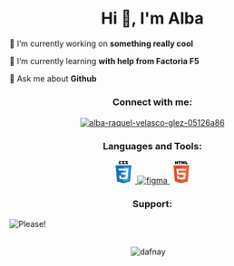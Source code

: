 <h1 align="center">Hi 👋, I'm Alba</h1>


 🔭 I’m currently working on **something really cool**

 🌱 I’m currently learning **with help from Factoria F5**

 💬 Ask me about **Github**

<h3 align="center">Connect with me:</h3>
<p align="center">
<a href="https://linkedin.com/in/alba-raquel-velasco-glez-05126a86" target="blank"><img align="center" src="https://raw.githubusercontent.com/rahuldkjain/github-profile-readme-generator/master/src/images/icons/Social/linked-in-alt.svg" alt="alba-raquel-velasco-glez-05126a86" height="30" width="40" /></a>
</p>

<h3 align="center">Languages and Tools:</h3>
<p align="center"> <a href="https://www.w3schools.com/css/" target="_blank" rel="noreferrer"> <img src="https://raw.githubusercontent.com/devicons/devicon/master/icons/css3/css3-original-wordmark.svg" alt="css3" width="40" height="40"/> </a> <a href="https://www.figma.com/" target="_blank" rel="noreferrer"> <img src="https://www.vectorlogo.zone/logos/figma/figma-icon.svg" alt="figma" width="40" height="40"/> </a> <a href="https://www.w3.org/html/" target="_blank" rel="noreferrer"> <img src="https://raw.githubusercontent.com/devicons/devicon/master/icons/html5/html5-original-wordmark.svg" alt="html5" width="40" height="40"/> </a> </p>

<h3 align="center">Support:</h3>
<p><a href="https://ko-fi.com/Please!"> <img align="left" src="https://cdn.ko-fi.com/cdn/kofi3.png?v=3" height="50" width="210" alt="Please!" /></a></p><br><br>

<p>&nbsp;<img align="center" src="https://github-readme-stats.vercel.app/api?username=dafnay&show_icons=true&locale=en" alt="dafnay" /></p>
